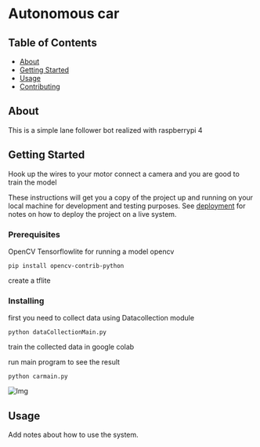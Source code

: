 # Autonomous car

## Table of Contents

- [About](#about)
- [Getting Started](#getting_started)
- [Usage](#usage)
- [Contributing](../CONTRIBUTING.md)

## About <a name = "about"></a>

This is a simple lane follower bot realized with raspberrypi 4 

## Getting Started <a name = "getting_started"></a>

Hook up the wires to your motor connect a camera and you are good to train the model


These instructions will get you a copy of the project up and running on your local machine for development and testing purposes. See [deployment](#deployment) for notes on how to deploy the project on a live system.

### Prerequisites

OpenCV 
Tensorflowlite for running a model
opencv 

```
pip install opencv-contrib-python

```

create a tflite

### Installing

first you need to collect data using Datacollection module
```
python dataCollectionMain.py
```

train the collected data in google colab



run main program to see the result

```
python carmain.py
```
<!--  -->
<!-- And repeat -->
<!--  -->
<!-- ``` -->
<!-- until finished -->
<!-- ``` -->
![Img](../main/image1.jpg)

## Usage <a name = "usage"></a>

Add notes about how to use the system.
